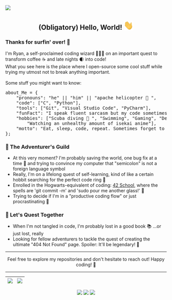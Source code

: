 [<img src="/gifs/intro.gif?raw=true" width="1000px">](https://www.linkedin.com/in/ryan-cheong-807b90265/)

## <p align="center">(Obligatory) Hello, World! <img src="/gifs/wave.gif?raw=true" width="30px"> </p>
### Thanks for surfin' over! 🌊 <br>
I'm Ryan, a self-proclaimed coding wizard 🧙‍♂️✨ on an important quest to transform coffee ☕ and late nights 🌒 into code!<br>
What you see here is the place where I open-source some cool stuff while trying my utmost not to break anything important.<br>
<br>
Some stuff you might want to know:<br>

<pre>
about_Me = {
	"pronouns": "he" || "him" || "apache helicopter 🚁 ",
	"code": ["C", "Python"],
	"tools": ["Git", "Visual Studio Code", "PyCharm"],
	"funFact": "I speak fluent sarcasm but my code sometimes speaks in tongues",
	"hobbies": ["Scuba diving 🤿 ", "Swimming", "Gaming", "Debugging", 
		"Watching an unhealthy amount of isekai anime"],
	"motto": "Eat, sleep, code, repeat. Sometimes forget to eat and sleep.",
};
</pre>

### 📜 The Adventurer's Guild<br>
- At this very moment? I'm probably saving the world, one bug fix at a time 🐛 and trying to convince my computer that "semicolon" is not a foreign language symbol<br>
- Really, I'm on a lifelong quest of self-learning, kind of like a certain hobbit searching for the perfect code ring 💍<br>
- Enrolled in the Hogwarts-equivalent of coding: [42 School](https://42kl.edu.my/), where the spells are 'git commit -m' and 'sudo pour me another glass!' 🥂<br>
- Trying to decide if I'm in a "productive coding flow" or just procrastinating 🤔<br>

### 💬 Let's Quest Together<br>
- When I'm not tangled in code, I'm probably lost in a good book 📚 ...or just lost, really<br>
- Looking for fellow adventurers to tackle the quest of creating the ultimate "404 Not Found" page. Spoiler: It'll be legendary! 🏰<br>
<hr>
<p align="center">Feel free to explore my repositories and don't hesitate to reach out! Happy coding! 🎉</p>
<hr>
<table>
<thead>
<tr>
<th align="center"><a href="https://github.com/veloxity343?tab=repositories"><img src="https://github-readme-stats.vercel.app/api?username=veloxity343&theme=tokyonight&show_icons=true&hide_border=true&count_private=true" style="max-width: 100%;"></a></th>
<th align="center"><a href="https://github.com/veloxity343?tab=repositories"><img src="https://github-readme-stats.vercel.app/api/top-langs/?username=veloxity343&theme=tokyonight&show_icons=true&hide_border=true&layout=compact" style="max-width: 100%;"></a></th>
</tr>
</thead>
</table>
<p align="center" dir="auto">
<img src="https://komarev.com/ghpvc/?username=veloxity343&amp;color=blue&amp;style=flat&amp;label=visitors" style="max-width: 100%;">
<img src="https://img.shields.io/github/followers/veloxity343?color=blue" style="max-width: 100%;">
<img src="https://img.shields.io/github/stars/veloxity343?color=blue" style="max-width: 100%;">
</p>
